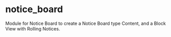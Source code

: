 notice_board
============

Module for Notice Board to create a Notice Board type Content, and a Block View with Rolling Notices.

